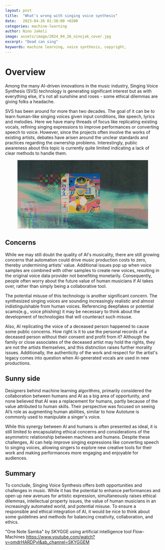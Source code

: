 ```yaml
---
layout: post
title:  "What's wrong with singing voice synthesis"
date:   2023-04-26 01:38:00 +0200
categories: machine-learning
author: Nino Jakeli
image: assets/image/2024_04_26_ninojak_cover.jpg
excerpt: "Dead can sing"
keywords: machine learning, voice synthesis, copyright,
---
```


# Overview

Among the many AI-driven innovations in the music industry, Singing Voice Synthesis (SVS) technology is generating significant interest but as with everything else, it's not all sunshine and roses - some ethical dilemmas are giving folks a headache. 

SVS has been around for more than two decades. The goal of it can be to learn human-like singing voices given input conditions, like speech, lyrics and melodies. Here we have many threads of focus like replicating existing vocals, refining singing expressions to improve performances or converting speech to voice. However, since the projects often involve the works of existing artists, debates have arisen around the unclear standards and practices regarding the ownership problems. Interestingly, public awareness about this topic is currently quite limited indicating a lack of clear methods to handle them.

<figure style="text-align: center;">
   <img src="/assets/image/2024_04_26_ninojak_robot.jpg" alt="Alternate Text" width="auto" />
</figure>


   

## Concerns

While we may still doubt the quality of AI's musicality, there are still growing concerns that automation could drive music production costs to zero, thereby undermining artists' value. Additional issues pop up when voice samples are combined with other samples to create new voices, resulting in the original voice data provider not benefiting monetarily. Consequently, people often worry about the future value of human musicians if AI takes over, rather than simply being a collaborative tool.

The potential misuse of this technology is another significant concern. The synthesized singing voices are sounding increasingly realistic and almost indistinguishable from human voices. Referencing deepfakes or potential scams(e.g., voice phishing) it may be necessary to think about the development of technologies that will counteract such misuse.

Also, AI replicating the voice of a deceased person happened to cause some public concerns. How right is it to use the personal records of a deceased person without their consent and profit from it? Although the family or close associates of the deceased artist may hold the rights, they are not the artists themselves, and this distinction raises further morality issues. Additionally, the authenticity of the work and respect for the artist's legacy comes into question when AI-generated vocals are used in new productions.

## Sunny side

Designers behind machine learning algorithms, primarily considered the collaboration between humans and AI as a big area of opportunity, and none believed that AI was a replacement for humans, partly because of the value attributed to human skills. Their perspective was focused on seeing AI’s role as augmenting human abilities, similar to how Autotune is commonly used to manipulate a singer's voice. 

While this synergy between AI and humans is often presented as ideal, it is still limited to encapsulating ethical concerns and considerations of the asymmetric relationship between machines and humans. Despite these challenges, AI can help improve singing expressions like converting speech to singing voices, allowing singers to explore new creative tools for their work and making performances more engaging and enjoyable for audiences.  

## Summary

To conclude, Singing Voice Synthesis offers both opportunities and challenges in music. While it has the potential to enhance performances and open up new avenues for artistic expression, simultaneously raises ethical dilemmas, intellectual property issues, the value of human musicians in an increasingly automated world, and potential misuse. To ensure a responsible and ethical integration of AI, it would be nice to think about some guidelines and methods for balancing creativity, collaboration, and ethics.





"One Note Samba" by SKYGGE using artificial intelligence tool Flow-Machines 
https://www.youtube.com/watch?v=omdrHARDPyI&ab_channel=SKYGGEM